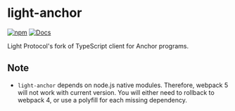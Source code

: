 # light-anchor

[![npm](https://img.shields.io/npm/v/@coral-xyz/anchor.svg?color=blue)](https://www.npmjs.com/package/@coral-xyz/anchor)
[![Docs](https://img.shields.io/badge/docs-typedoc-blue)](https://coral-xyz.github.io/anchor/ts/index.html)

Light Protocol's fork of TypeScript client for Anchor programs.

## Note

- `light-anchor` depends on node.js native modules. Therefore, webpack 5 will not work with current version. You will either need to rollback to webpack 4, or use a polyfill for each missing dependency.
